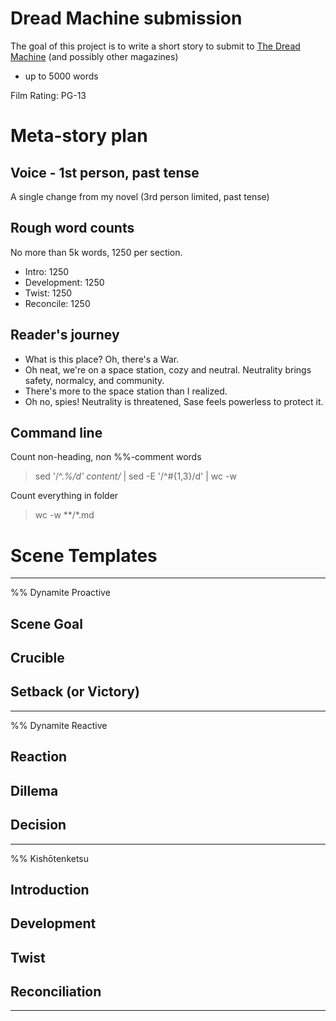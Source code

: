 # Dread Machine submission

The goal of this project is to write a short story to submit to [The Dread Machine](https://www.thedreadmachine.com/submit/) (and possibly other magazines)

- up to 5000 words

Film Rating: PG-13

# Meta-story plan
## Voice - 1st person, past tense
A single change from my novel (3rd person limited, past tense)

## Rough word counts
No more than 5k words, 1250 per section.

- Intro: 1250
- Development: 1250
- Twist: 1250
- Reconcile: 1250

## Reader's journey
- What is this place? Oh, there's a War.
- Oh neat, we're on a space station, cozy and neutral. Neutrality brings safety, normalcy, and community.
- There's more to the space station than I realized.
- Oh no, spies! Neutrality is threatened, Sase feels powerless to protect it.

## Command line
Count non-heading, non %%-comment words
> sed '/^.*%/d' content/*  | sed -E '/^#{1,3}/d' | wc -w

Count everything in folder
> wc -w **/*.md

# Scene Templates
-----------------------
%% Dynamite Proactive
## Scene Goal

## Crucible

## Setback (or Victory)

-----------------------
%% Dynamite Reactive
## Reaction

## Dillema

## Decision

-----------------------
%% Kishōtenketsu
## Introduction

## Development

## Twist

## Reconciliation

-----------------------